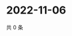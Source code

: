 # 2022-11-06

共 0 条

<!-- BEGIN WEIBO -->
<!-- 最后更新时间 Sun Nov 06 2022 05:00:40 GMT+0800 (China Standard Time) -->

<!-- END WEIBO -->

